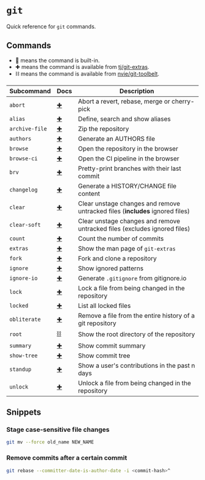 # `git`

Quick reference for `git` commands.

## Commands

- 📄 means the command is built-in.
- ✚ means the command is available from [tj/git-extras](https://github.com/tj/git-extras).
- ⛓️ means the command is available from [nvie/git-toolbelt](https://github.com/nvie/git-toolbelt).

| Subcommand     | Docs                                                                              | Description                                                                   |
| -------------- | --------------------------------------------------------------------------------- | ----------------------------------------------------------------------------- |
| `abort`        | [✚](https://github.com/tj/git-extras/blob/main/Commands.md#git-abort)             | Abort a revert, rebase, merge or cherry-pick                                  |
| `alias`        | [✚](https://github.com/tj/git-extras/blob/main/Commands.md#git-alias)             | Define, search and show aliases                                               |
| `archive-file` | [✚](https://github.com/tj/git-extras/blob/main/Commands.md#git-archive-file)      | Zip the repository                                                            |
| `authors`      | [✚](https://github.com/tj/git-extras/blob/main/Commands.md#git-authors)           | Generate an AUTHORS file                                                      |
| `browse`       | [✚](https://github.com/tj/git-extras/blob/main/Commands.md#git-browse)            | Open the repository in the browser                                            |
| `browse-ci`    | [✚](https://github.com/tj/git-extras/blob/main/Commands.md#git-browse-ci)         | Open the CI pipeline in the browser                                           |
| `brv`          | [✚](https://github.com/tj/git-extras/blob/main/Commands.md#git-brv)               | Pretty-print branches with their last commit                                  |
| `changelog`    | [✚](https://github.com/tj/git-extras/blob/main/Commands.md#git-changelog)         | Generate a HISTORY/CHANGE file content                                        |
| `clear`        | [✚](https://github.com/tj/git-extras/blob/main/Commands.md#git-clear)             | Clear unstage changes and remove untracked files (**includes** ignored files) |
| `clear-soft`   | [✚](https://github.com/tj/git-extras/blob/main/Commands.md#git-clear-soft)        | Clear unstage changes and remove untracked files (excludes ignored files)     |
| `count`        | [✚](https://github.com/tj/git-extras/blob/main/Commands.md#git-count)             | Count the number of commits                                                   |
| `extras`       | [✚](https://github.com/tj/git-extras/blob/main/Commands.md#git-extras)            | Show the man page of `git-extras`                                             |
| `fork`         | [✚](https://github.com/tj/git-extras/blob/main/Commands.md#git-fork)              | Fork and clone a repository                                                   |
| `ignore`       | [✚](https://github.com/tj/git-extras/blob/main/Commands.md#git-ignore)            | Show ignored patterns                                                         |
| `ignore-io`    | [✚](https://github.com/tj/git-extras/blob/main/Commands.md#git-ignore-io)         | Generate `.gitignore` from gitignore.io                                       |
| `lock`         | [✚](https://github.com/tj/git-extras/blob/main/Commands.md#git-lock)              | Lock a file from being changed in the repository                              |
| `locked`       | [✚](https://github.com/tj/git-extras/blob/main/Commands.md#git-lock)              | List all locked files                                                         |
| `obliterate`   | [✚](https://github.com/tj/git-extras/blob/main/Commands.md#git-obliterate)        | Remove a file from the entire history of a git repository                     |
| `root`         | [⛓️](https://github.com/nvie/git-toolbelt/blob/main/README.md#git-root--git-repo) | Show the root directory of the repository                                     |
| `summary`      | [✚](https://github.com/tj/git-extras/blob/main/Commands.md#git-summary)           | Show commit summary                                                           |
| `show-tree`    | [✚](https://github.com/tj/git-extras/blob/main/Commands.md#git-show-tree)         | Show commit tree                                                              |
| `standup`      | [✚](https://github.com/tj/git-extras/blob/main/Commands.md#git-standup)           | Show a user's contributions in the past n days                                |
| `unlock`       | [✚](https://github.com/tj/git-extras/blob/main/Commands.md#git-unlock)            | Unlock a file from being changed in the repository                            |

## Snippets

### Stage case-sensitive file changes

```bash
git mv --force old_name NEW_NAME
```

### Remove commits after a certain commit

```bash
git rebase --committer-date-is-author-date -i <commit-hash>^
```
